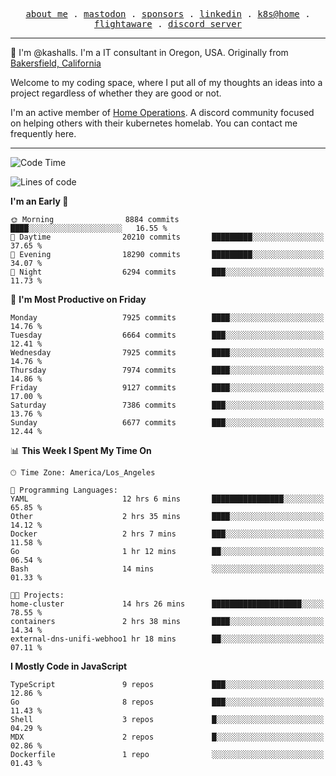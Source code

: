 <p align="center">
  <samp>
    <a href="https://jordanjones.org/">about me</a> .
    <a rel="me" href="https://mastodon.social/@kashall">mastodon</a> .
    <a href="https://github.com/sponsors/kashalls">sponsors</a> .
    <a href="https://linkedin.com/in/jordpjones">linkedin</a> .
    <a href="https://github.com/kashalls/home-cluster">k8s@home</a> .
    <a href="https://flightaware.com/adsb/stats/user/kashalls">flightaware</a> .
    <a href="https://discord.gg/V2WrCfqba9">discord server</a>
  </samp>
</p>

----------------------------------------------------------------

:wave: I'm @kashalls. I'm a IT consultant in Oregon, USA. Originally from [Bakersfield, California](https://maps.app.goo.gl/QQMtywTWghpXB6Tu6)

Welcome to my coding space, where I put all of my thoughts an ideas into a project regardless of whether they are good or not.

I'm an active member of [Home Operations](https://discord.gg/home-operations). A discord community focused on helping others with their kubernetes homelab. You can contact me frequently here.

----------------------------------------------------------------
<!--START_SECTION:waka-->
![Code Time](http://img.shields.io/badge/Code%20Time-2%2C247%20hrs%2059%20mins-blue)

![Lines of code](https://img.shields.io/badge/From%20Hello%20World%20I%27ve%20Written-9.9%20million%20lines%20of%20code-blue)

**I'm an Early 🐤** 

```text
🌞 Morning                8884 commits        ████░░░░░░░░░░░░░░░░░░░░░   16.55 % 
🌆 Daytime                20210 commits       █████████░░░░░░░░░░░░░░░░   37.65 % 
🌃 Evening                18290 commits       █████████░░░░░░░░░░░░░░░░   34.07 % 
🌙 Night                  6294 commits        ███░░░░░░░░░░░░░░░░░░░░░░   11.73 % 
```
📅 **I'm Most Productive on Friday** 

```text
Monday                   7925 commits        ████░░░░░░░░░░░░░░░░░░░░░   14.76 % 
Tuesday                  6664 commits        ███░░░░░░░░░░░░░░░░░░░░░░   12.41 % 
Wednesday                7925 commits        ████░░░░░░░░░░░░░░░░░░░░░   14.76 % 
Thursday                 7974 commits        ████░░░░░░░░░░░░░░░░░░░░░   14.86 % 
Friday                   9127 commits        ████░░░░░░░░░░░░░░░░░░░░░   17.00 % 
Saturday                 7386 commits        ███░░░░░░░░░░░░░░░░░░░░░░   13.76 % 
Sunday                   6677 commits        ███░░░░░░░░░░░░░░░░░░░░░░   12.44 % 
```


📊 **This Week I Spent My Time On** 

```text
🕑︎ Time Zone: America/Los_Angeles

💬 Programming Languages: 
YAML                     12 hrs 6 mins       ████████████████░░░░░░░░░   65.85 % 
Other                    2 hrs 35 mins       ████░░░░░░░░░░░░░░░░░░░░░   14.12 % 
Docker                   2 hrs 7 mins        ███░░░░░░░░░░░░░░░░░░░░░░   11.58 % 
Go                       1 hr 12 mins        ██░░░░░░░░░░░░░░░░░░░░░░░   06.54 % 
Bash                     14 mins             ░░░░░░░░░░░░░░░░░░░░░░░░░   01.33 % 

🐱‍💻 Projects: 
home-cluster             14 hrs 26 mins      ████████████████████░░░░░   78.55 % 
containers               2 hrs 38 mins       ████░░░░░░░░░░░░░░░░░░░░░   14.34 % 
external-dns-unifi-webhoo1 hr 18 mins        ██░░░░░░░░░░░░░░░░░░░░░░░   07.11 % 
```

**I Mostly Code in JavaScript** 

```text
TypeScript               9 repos             ███░░░░░░░░░░░░░░░░░░░░░░   12.86 % 
Go                       8 repos             ███░░░░░░░░░░░░░░░░░░░░░░   11.43 % 
Shell                    3 repos             █░░░░░░░░░░░░░░░░░░░░░░░░   04.29 % 
MDX                      2 repos             █░░░░░░░░░░░░░░░░░░░░░░░░   02.86 % 
Dockerfile               1 repo              ░░░░░░░░░░░░░░░░░░░░░░░░░   01.43 % 
```




<!--END_SECTION:waka-->